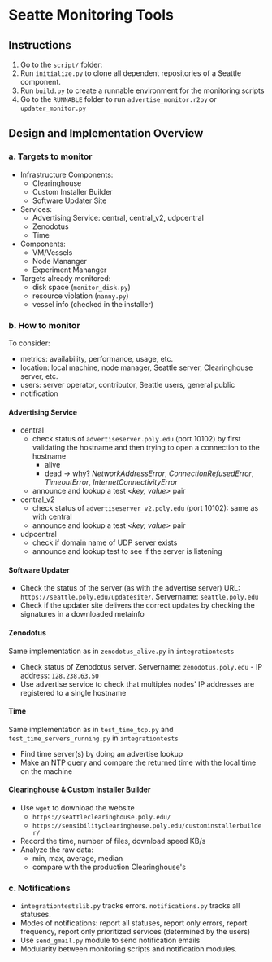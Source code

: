 # Seatte Monitoring Tools

## Instructions 
1. Go to the `script/` folder:
  1. Run `initialize.py` to clone all dependent repositories of a Seattle component. 
  1. Run `build.py` to create a runnable environment for the monitoring scripts
1. Go to the `RUNNABLE` folder to run `advertise_monitor.r2py` or `updater_monitor.py`

## Design and Implementation Overview

### a. Targets to monitor
- Infrastructure Components:
  - Clearinghouse
  - Custom Installer Builder
  - Software Updater Site 
- Services: 
  - Advertising Service: central, central_v2, udpcentral
  - Zenodotus 
  - Time
- Components: 
  - VM/Vessels
  - Node Mananger
  - Experiment Mananger  
- Targets already monitored: 
  * disk space (`monitor_disk.py`)
  * resource violation (`nanny.py`)
  * vessel info (checked in the installer)

### b. How to monitor
To consider: 
- metrics: availability, performance, usage, etc.
- location: local machine, node manager, Seattle server, Clearinghouse server, etc.
- users: server operator, contributor, Seattle users, general public
- notification

#### Advertising Service
- central 
  * check status of `advertiseserver.poly.edu` (port 10102) by first validating the hostname and then trying to open a connection to the hostname
    * alive
    * dead -> why? _NetworkAddressError_, _ConnectionRefusedError_, _TimeoutError_, _InternetConnectivityError_
  * announce and lookup a test _<key, value>_ pair
- central_v2
  * check status of `advertiseserver_v2.poly.edu` (port 10102): same as with central
  * announce and lookup a test _<key, value>_ pair
- udpcentral
  * check if domain name of UDP server exists
  * announce and lookup test to see if the server is listening

#### Software Updater
- Check the status of the server (as with the advertise server)
  URL: `https://seattle.poly.edu/updatesite/`. Servername: `seattle.poly.edu`
- Check if the updater site delivers the correct updates by checking the signatures in a downloaded metainfo 

#### Zenodotus
Same implementation as in `zenodotus_alive.py` in `integrationtests`
- Check status of Zenodotus server. Servername: `zenodotus.poly.edu` - IP address: `128.238.63.50`
- Use advertise service to check that multiples nodes' IP addresses are registered to a single hostname

#### Time
Same implementation as in `test_time_tcp.py` and `test_time_servers_running.py` in `integrationtests`
- Find time server(s) by doing an advertise lookup
- Make an NTP query and compare the returned time with the local time on the machine

#### Clearinghouse & Custom Installer Builder
- Use `wget` to download the website 
  - `https://seattleclearinghouse.poly.edu/`
  - `https://sensibilityclearinghouse.poly.edu/custominstallerbuilder/`
- Record the time, number of files, download speed KB/s
- Analyze the raw data: 
  - min, max, average, median
  - compare with the production Clearinghouse's

### c. Notifications
- `integrationtestslib.py` tracks errors. `notifications.py` tracks all statuses.
- Modes of notifications: report all statuses, report only errors, report frequency, report only prioritized services (determined by the users)
- Use `send_gmail.py` module to send notification emails
- Modularity between monitoring scripts and notification modules. 





